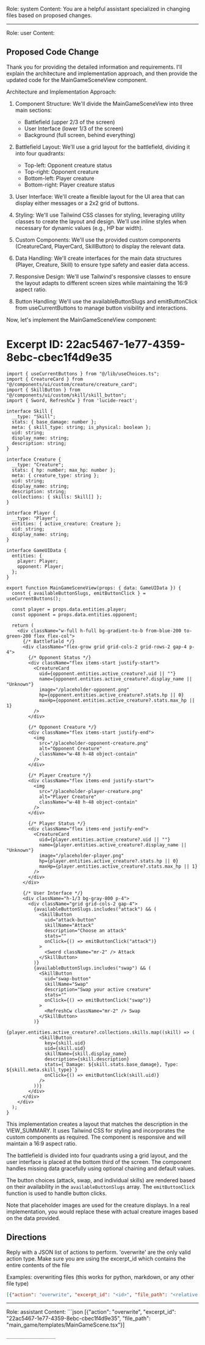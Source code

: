 Role: system
Content: You are a helpful assistant specialized in changing files based on proposed changes.
__________________
Role: user
Content: 
## Proposed Code Change
Thank you for providing the detailed information and requirements. I'll explain the architecture and implementation approach, and then provide the updated code for the MainGameSceneView component.

Architecture and Implementation Approach:

1. Component Structure:
   We'll divide the MainGameSceneView into three main sections:
   - Battlefield (upper 2/3 of the screen)
   - User Interface (lower 1/3 of the screen)
   - Background (full screen, behind everything)

2. Battlefield Layout:
   We'll use a grid layout for the battlefield, dividing it into four quadrants:
   - Top-left: Opponent creature status
   - Top-right: Opponent creature
   - Bottom-left: Player creature
   - Bottom-right: Player creature status

3. User Interface:
   We'll create a flexible layout for the UI area that can display either messages or a 2x2 grid of buttons.

4. Styling:
   We'll use Tailwind CSS classes for styling, leveraging utility classes to create the layout and design. We'll use inline styles when necessary for dynamic values (e.g., HP bar width).

5. Custom Components:
   We'll use the provided custom components (CreatureCard, PlayerCard, SkillButton) to display the relevant data.

6. Data Handling:
   We'll create interfaces for the main data structures (Player, Creature, Skill) to ensure type safety and easier data access.

7. Responsive Design:
   We'll use Tailwind's responsive classes to ensure the layout adapts to different screen sizes while maintaining the 16:9 aspect ratio.

8. Button Handling:
   We'll use the availableButtonSlugs and emitButtonClick from useCurrentButtons to manage button visibility and interactions.

Now, let's implement the MainGameSceneView component:

# Excerpt ID: 22ac5467-1e77-4359-8ebc-cbec1f4d9e35
```tsx main_game/templates/MainGameScene.tsx
import { useCurrentButtons } from "@/lib/useChoices.ts";
import { CreatureCard } from "@/components/ui/custom/creature/creature_card";
import { SkillButton } from "@/components/ui/custom/skill/skill_button";
import { Sword, RefreshCw } from 'lucide-react';

interface Skill {
  __type: "Skill";
  stats: { base_damage: number };
  meta: { skill_type: string; is_physical: boolean };
  uid: string;
  display_name: string;
  description: string;
}

interface Creature {
  __type: "Creature";
  stats: { hp: number; max_hp: number };
  meta: { creature_type: string };
  uid: string;
  display_name: string;
  description: string;
  collections: { skills: Skill[] };
}

interface Player {
  __type: "Player";
  entities: { active_creature: Creature };
  uid: string;
  display_name: string;
}

interface GameUIData {
  entities: {
    player: Player;
    opponent: Player;
  };
}

export function MainGameSceneView(props: { data: GameUIData }) {
  const { availableButtonSlugs, emitButtonClick } = useCurrentButtons();

  const player = props.data.entities.player;
  const opponent = props.data.entities.opponent;

  return (
    <div className="w-full h-full bg-gradient-to-b from-blue-200 to-green-200 flex flex-col">
      {/* Battlefield */}
      <div className="flex-grow grid grid-cols-2 grid-rows-2 gap-4 p-4">
        {/* Opponent Status */}
        <div className="flex items-start justify-start">
          <CreatureCard
            uid={opponent.entities.active_creature?.uid || ""}
            name={opponent.entities.active_creature?.display_name || "Unknown"}
            image="/placeholder-opponent.png"
            hp={opponent.entities.active_creature?.stats.hp || 0}
            maxHp={opponent.entities.active_creature?.stats.max_hp || 1}
          />
        </div>

        {/* Opponent Creature */}
        <div className="flex items-start justify-end">
          <img
            src="/placeholder-opponent-creature.png"
            alt="Opponent Creature"
            className="w-48 h-48 object-contain"
          />
        </div>

        {/* Player Creature */}
        <div className="flex items-end justify-start">
          <img
            src="/placeholder-player-creature.png"
            alt="Player Creature"
            className="w-48 h-48 object-contain"
          />
        </div>

        {/* Player Status */}
        <div className="flex items-end justify-end">
          <CreatureCard
            uid={player.entities.active_creature?.uid || ""}
            name={player.entities.active_creature?.display_name || "Unknown"}
            image="/placeholder-player.png"
            hp={player.entities.active_creature?.stats.hp || 0}
            maxHp={player.entities.active_creature?.stats.max_hp || 1}
          />
        </div>
      </div>

      {/* User Interface */}
      <div className="h-1/3 bg-gray-800 p-4">
        <div className="grid grid-cols-2 gap-4">
          {availableButtonSlugs.includes("attack") && (
            <SkillButton
              uid="attack-button"
              skillName="Attack"
              description="Choose an attack"
              stats=""
              onClick={() => emitButtonClick("attack")}
            >
              <Sword className="mr-2" /> Attack
            </SkillButton>
          )}
          {availableButtonSlugs.includes("swap") && (
            <SkillButton
              uid="swap-button"
              skillName="Swap"
              description="Swap your active creature"
              stats=""
              onClick={() => emitButtonClick("swap")}
            >
              <RefreshCw className="mr-2" /> Swap
            </SkillButton>
          )}
          {player.entities.active_creature?.collections.skills.map((skill) => (
            <SkillButton
              key={skill.uid}
              uid={skill.uid}
              skillName={skill.display_name}
              description={skill.description}
              stats={`Damage: ${skill.stats.base_damage}, Type: ${skill.meta.skill_type}`}
              onClick={() => emitButtonClick(skill.uid)}
            />
          ))}
        </div>
      </div>
    </div>
  );
}
```

This implementation creates a layout that matches the description in the VIEW_SUMMARY. It uses Tailwind CSS for styling and incorporates the custom components as required. The component is responsive and will maintain a 16:9 aspect ratio.

The battlefield is divided into four quadrants using a grid layout, and the user interface is placed at the bottom third of the screen. The component handles missing data gracefully using optional chaining and default values.

The button choices (attack, swap, and individual skills) are rendered based on their availability in the `availableButtonSlugs` array. The `emitButtonClick` function is used to handle button clicks.

Note that placeholder images are used for the creature displays. In a real implementation, you would replace these with actual creature images based on the data provided.

## Directions
Reply with a JSON list of actions to perform. 'overwrite' are the only valid action type. 
Make sure you are using the excerpt_id which contains the entire contents of the file

Examples:
overwriting files (this works for python, markdown, or any other file type)
```json output_example1
[{"action": "overwrite", "excerpt_id": "<id>", "file_path": "<relative file path>"}]
```

__________________
Role: assistant
Content: ```json
[{"action": "overwrite", "excerpt_id": "22ac5467-1e77-4359-8ebc-cbec1f4d9e35", "file_path": "main_game/templates/MainGameScene.tsx"}]
```
__________________
